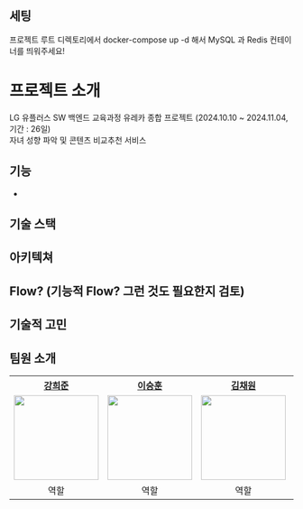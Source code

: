 ## 세팅

프로젝트 루트 디렉토리에서 docker-compose up -d 해서 MySQL 과 Redis 컨테이너를 띄워주세요!

# 프로젝트 소개
LG 유플러스 SW 백엔드 교육과정 유레카 종합 프로젝트 (2024.10.10 ~ 2024.11.04, 기간 : 26일)   
자녀 성향 파악 및 콘텐츠 비교추천 서비스



## 기능
- 


## 기술 스택


## 아키텍쳐

## Flow? (기능적 Flow? 그런 것도 필요한지 검토)

## 기술적 고민

## 팀원 소개
<table style="text-align:center;">
  <tr>
    <th><a href="https://github.com/dhfkdlsj">강희준</a></th>
    <th><a href="https://github.com/lsh981127">이승훈</a></th>
    <th><a href="https://github.com/PeindreLaColline">김채원</a></th>
    <th><a href="https://github.com/weejinyoung">위진영</a></th>
  </tr>
  <tr>
    <td align="center"><a href="https://github.com/dhfkdlsj"><img src="https://avatars.githubusercontent.com/u/105478203?v=4" width="150px;" alt=""/>
    <td align="center"><a href="https://github.com/lsh981127"><img src="https://avatars.githubusercontent.com/u/61014396?v=4" width="150px;" alt=""/>
    <td align="center"><a href="https://github.com/PeindreLaColline"><img src="https://avatars.githubusercontent.com/u/158552381?v=4" width="150px;" alt=""/>
    <td align="center"><a href="https://github.com/weejinyoung"><img src="https://avatars.githubusercontent.com/u/90890216?v=4" width="150px;" alt=""/>
  </tr>
  <tr>
    <td>역할</td>
    <td>역할</td>
    <td>역할</td>
    <td>역할</td>
  </tr>
  
</table>

